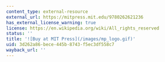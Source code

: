 ```yaml
---
content_type: external-resource
external_url: https://mitpress.mit.edu/9780262621236
has_external_license_warning: true
license: https://en.wikipedia.org/wiki/All_rights_reserved
status: ''
title: '![Buy at MIT Press](/images/mp_logo.gif)'
uid: 3d262a86-bece-445b-8743-f5ec3df558c7
wayback_url: ''
---
```

